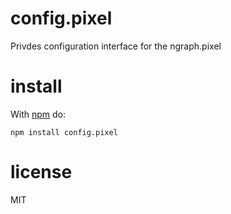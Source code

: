 # config.pixel

Privdes configuration interface for the ngraph.pixel

# install

With [npm](https://npmjs.org) do:

```
npm install config.pixel
```

# license

MIT
